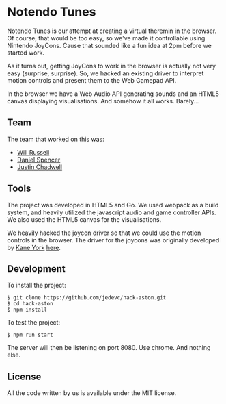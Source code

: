 # Notendo Tunes

Notendo Tunes is our attempt at creating a virtual theremin in the browser. Of
course, that would be too easy, so we've made it controllable using Nintendo
JoyCons. Cause that sounded like a fun idea at 2pm before we started work.

As it turns out, getting JoyCons to work in the browser is actually not very
easy (surprise, surprise). So, we hacked an existing driver to interpret motion
controls and present them to the Web Gamepad API.

In the browser we have a Web Audio API generating sounds and an HTML5 canvas
displaying visualisations. And somehow it all works. Barely...

## Team

The team that worked on this was:
- [Will Russell](https://github.com/wrussell1999)
- [Daniel Spencer](https://github.com/danielfspencer)
- [Justin Chadwell](https://github.com/jedevc)

## Tools

The project was developed in HTML5 and Go. We used webpack as a build system,
and heavily utilized the javascript audio and game controller APIs. We also
used the HTML5 canvas for the visualisations.

We heavily hacked the joycon driver so that we could use the motion controls in
the browser. The driver for the joycons was originally developed by [Kane
York](https://github.com/riking) [here](https://github.com/riking/joycon).

## Development

To install the project:

	$ git clone https://github.com/jedevc/hack-aston.git
	$ cd hack-aston
	$ npm install

To test the project:

	$ npm run start

The server will then be listening on port 8080. Use chrome. And nothing else.

## License

All the code written by us is available under the MIT license.
